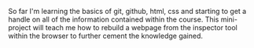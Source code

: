 So far I'm learning the basics of git, github, html, css and starting to get a handle on all of the information contained within the course.  This mini-project will teach me how to rebuild a webpage from the inspector tool within the browser to further cement the knowledge gained.